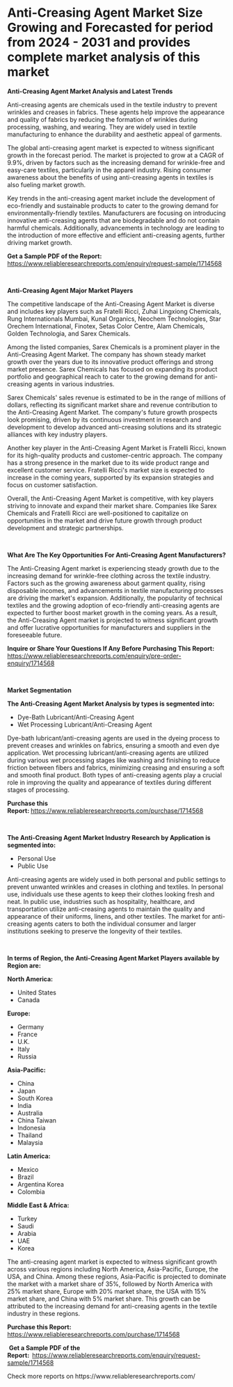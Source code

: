<p><h1>Anti-Creasing Agent Market Size Growing and Forecasted for period from 2024 - 2031 and provides complete market analysis of this market</h1></p><p><strong>Anti-Creasing Agent Market Analysis and Latest Trends</strong></p>
<p><p>Anti-creasing agents are chemicals used in the textile industry to prevent wrinkles and creases in fabrics. These agents help improve the appearance and quality of fabrics by reducing the formation of wrinkles during processing, washing, and wearing. They are widely used in textile manufacturing to enhance the durability and aesthetic appeal of garments.</p><p>The global anti-creasing agent market is expected to witness significant growth in the forecast period. The market is projected to grow at a CAGR of 9.9%, driven by factors such as the increasing demand for wrinkle-free and easy-care textiles, particularly in the apparel industry. Rising consumer awareness about the benefits of using anti-creasing agents in textiles is also fueling market growth.</p><p>Key trends in the anti-creasing agent market include the development of eco-friendly and sustainable products to cater to the growing demand for environmentally-friendly textiles. Manufacturers are focusing on introducing innovative anti-creasing agents that are biodegradable and do not contain harmful chemicals. Additionally, advancements in technology are leading to the introduction of more effective and efficient anti-creasing agents, further driving market growth.</p></p>
<p><strong>Get a Sample PDF of the Report:&nbsp;</strong> <a href="https://www.reliableresearchreports.com/enquiry/request-sample/1714568">https://www.reliableresearchreports.com/enquiry/request-sample/1714568</a></p>
<p>&nbsp;</p>
<p><strong>Anti-Creasing Agent Major Market Players</strong></p>
<p><p>The competitive landscape of the Anti-Creasing Agent Market is diverse and includes key players such as Fratelli Ricci, Zuhai Lingxiong Chemicals, Rung Internationals Mumbai, Kunal Organics, Neochem Technologies, Star Orechem International, Finotex, Setas Color Centre, Alam Chemicals, Golden Technologia, and Sarex Chemicals. </p><p>Among the listed companies, Sarex Chemicals is a prominent player in the Anti-Creasing Agent Market. The company has shown steady market growth over the years due to its innovative product offerings and strong market presence. Sarex Chemicals has focused on expanding its product portfolio and geographical reach to cater to the growing demand for anti-creasing agents in various industries.</p><p>Sarex Chemicals' sales revenue is estimated to be in the range of millions of dollars, reflecting its significant market share and revenue contribution to the Anti-Creasing Agent Market. The company's future growth prospects look promising, driven by its continuous investment in research and development to develop advanced anti-creasing solutions and its strategic alliances with key industry players.</p><p>Another key player in the Anti-Creasing Agent Market is Fratelli Ricci, known for its high-quality products and customer-centric approach. The company has a strong presence in the market due to its wide product range and excellent customer service. Fratelli Ricci's market size is expected to increase in the coming years, supported by its expansion strategies and focus on customer satisfaction.</p><p>Overall, the Anti-Creasing Agent Market is competitive, with key players striving to innovate and expand their market share. Companies like Sarex Chemicals and Fratelli Ricci are well-positioned to capitalize on opportunities in the market and drive future growth through product development and strategic partnerships.</p></p>
<p>&nbsp;</p>
<p><strong>What Are The Key Opportunities For Anti-Creasing Agent Manufacturers?</strong></p>
<p><p>The Anti-Creasing Agent market is experiencing steady growth due to the increasing demand for wrinkle-free clothing across the textile industry. Factors such as the growing awareness about garment quality, rising disposable incomes, and advancements in textile manufacturing processes are driving the market's expansion. Additionally, the popularity of technical textiles and the growing adoption of eco-friendly anti-creasing agents are expected to further boost market growth in the coming years. As a result, the Anti-Creasing Agent market is projected to witness significant growth and offer lucrative opportunities for manufacturers and suppliers in the foreseeable future.</p></p>
<p><strong>Inquire or Share Your Questions If Any Before Purchasing This Report:</strong> <a href="https://www.reliableresearchreports.com/enquiry/pre-order-enquiry/1714568">https://www.reliableresearchreports.com/enquiry/pre-order-enquiry/1714568</a></p>
<p>&nbsp;</p>
<p><strong>Market Segmentation</strong></p>
<p><strong>The Anti-Creasing Agent Market Analysis by types is segmented into:</strong></p>
<p><ul><li>Dye-Bath Lubricant/Anti-Creasing Agent</li><li>Wet Processing Lubricant/Anti-Creasing Agent</li></ul></p>
<p><p>Dye-bath lubricant/anti-creasing agents are used in the dyeing process to prevent creases and wrinkles on fabrics, ensuring a smooth and even dye application. Wet processing lubricant/anti-creasing agents are utilized during various wet processing stages like washing and finishing to reduce friction between fibers and fabrics, minimizing creasing and ensuring a soft and smooth final product. Both types of anti-creasing agents play a crucial role in improving the quality and appearance of textiles during different stages of processing.</p></p>
<p><strong>Purchase this Report:&nbsp;</strong><a href="https://www.reliableresearchreports.com/purchase/1714568">https://www.reliableresearchreports.com/purchase/1714568</a></p>
<p>&nbsp;</p>
<p><strong>The Anti-Creasing Agent Market Industry Research by Application is segmented into:</strong></p>
<p><ul><li>Personal Use</li><li>Public Use</li></ul></p>
<p><p>Anti-creasing agents are widely used in both personal and public settings to prevent unwanted wrinkles and creases in clothing and textiles. In personal use, individuals use these agents to keep their clothes looking fresh and neat. In public use, industries such as hospitality, healthcare, and transportation utilize anti-creasing agents to maintain the quality and appearance of their uniforms, linens, and other textiles. The market for anti-creasing agents caters to both the individual consumer and larger institutions seeking to preserve the longevity of their textiles.</p></p>
<p>&nbsp;</p>
<p><strong>In terms of Region, the Anti-Creasing Agent Market Players available by Region are:</strong></p>
<p>
    <p> <strong> North America: </strong>
        <ul>
            <li>United States</li>
            <li>Canada</li>
        </ul>
        </p> 
    <p> <strong> Europe: </strong>
        <ul>
            <li>Germany</li>
            <li>France</li>
            <li>U.K.</li>
            <li>Italy</li>
            <li>Russia</li>
        </ul>
        </p> 
    <p> <strong> Asia-Pacific: </strong>
        <ul>
            <li>China</li>
            <li>Japan</li>
            <li>South Korea</li>
            <li>India</li>
            <li>Australia</li>
            <li>China Taiwan</li>
            <li>Indonesia</li>
            <li>Thailand</li>
            <li>Malaysia</li>
        </ul>
        </p> 
    <p> <strong> Latin America: </strong>
        <ul>
            <li>Mexico</li>
            <li>Brazil</li>
            <li>Argentina Korea</li>
            <li>Colombia</li>
        </ul>
        </p> 
    <p> <strong> Middle East & Africa: </strong>
        <ul>
            <li>Turkey</li>
            <li>Saudi</li>
            <li>Arabia</li>
            <li>UAE</li>
            <li>Korea</li>
        </ul>
    </p>
    </p>
<p><p>The anti-creasing agent market is expected to witness significant growth across various regions including North America, Asia-Pacific, Europe, the USA, and China. Among these regions, Asia-Pacific is projected to dominate the market with a market share of 35%, followed by North America with 25% market share, Europe with 20% market share, the USA with 15% market share, and China with 5% market share. This growth can be attributed to the increasing demand for anti-creasing agents in the textile industry in these regions.</p></p>
<p><strong>Purchase this Report: </strong><a href="https://www.reliableresearchreports.com/purchase/1714568">https://www.reliableresearchreports.com/purchase/1714568</a></p>
<p>&nbsp;<strong>Get a Sample PDF of the Report:&nbsp;&nbsp;</strong><a href="https://www.reliableresearchreports.com/enquiry/request-sample/1714568">https://www.reliableresearchreports.com/enquiry/request-sample/1714568</a></p>
<p><strong></strong></p>
<p>Check more reports on https://www.reliableresearchreports.com/</p>
